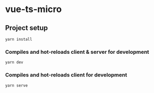 # vue-ts-micro

## Project setup

```
yarn install
```

### Compiles and hot-reloads client & server for development

```
yarn dev
```

### Compiles and hot-reloads client for development

```
yarn serve
```
